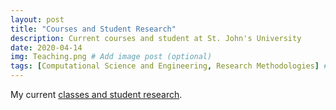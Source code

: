 ```yaml
---
layout: post
title: "Courses and Student Research"
description: Current courses and student at St. John's University
date: 2020-04-14
img: Teaching.png # Add image post (optional)
tags: [Computational Science and Engineering, Research Methodologies] # add tag
---
```

My current [classes and student research](https://maherou.github.io/Teaching).
